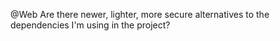@Web Are there newer, lighter, more secure alternatives to the dependencies I'm using in the project?
